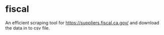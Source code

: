 # fiscal
An efficient scraping tool for https://suppliers.fiscal.ca.gov/ and download the data in to csv file.
